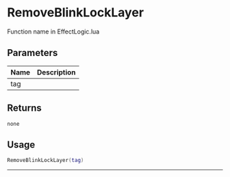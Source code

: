 # RemoveBlinkLockLayer

Function name in EffectLogic.lua

## Parameters

| Name | Description |
| ---- | ----------- |
| tag  |             |

## Returns

`none`

## Usage

```lua
RemoveBlinkLockLayer(tag)
```

---
